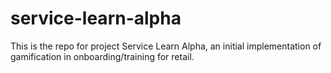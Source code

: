 # service-learn-alpha
This is the repo for project Service Learn Alpha, an initial implementation of gamification in onboarding/training for retail.
